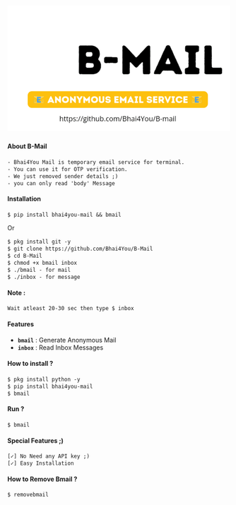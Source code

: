 <h1 align="center">
  <br>
  <a href="#"><img src="https://raw.githubusercontent.com/Bhai4You/bhai4you/master/20220423_1615121.gif" alt=""></a>

#### About B-Mail
```
- Bhai4You Mail is temporary email service for terminal.
- You can use it for OTP verification.
- We just removed sender details ;)
- you can only read 'body' Message 
```
#### Installation
```
$ pip install bhai4you-mail && bmail
```

Or

```
$ pkg install git -y
$ git clone https://github.com/Bhai4You/B-Mail
$ cd B-Mail
$ chmod +x bmail inbox
$ ./bmail - for mail
$ ./inbox - for message
```

#### Note :
```
Wait atleast 20-30 sec then type $ inbox
```

#### Features
+   **`bmail`**  : Generate Anonymous Mail
+   **`inbox`**  : Read Inbox Messages

#### How to install ?
```
$ pkg install python -y
$ pip install bhai4you-mail
$ bmail
```
#### Run ?
```
$ bmail
```
#### Special Features ;)
```
[✓] No Need any API key ;)
[✓] Easy Installation
```

#### How to Remove Bmail ?
```
$ removebmail
```
